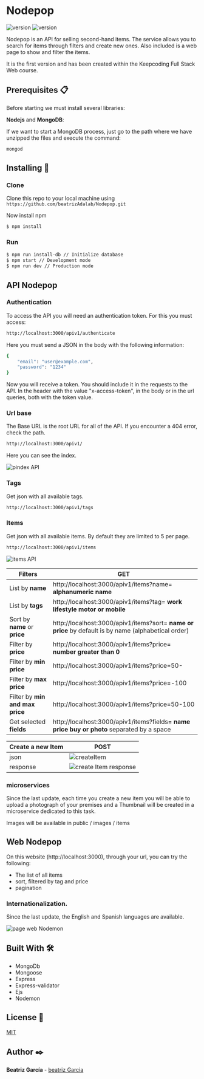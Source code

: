 # Nodepop

<p align="">
    <a> <img src="https://img.shields.io/badge/version-v.1.0-lightgreen"  alt="version"></a>
    <a> <img src="https://img.shields.io/badge/licence-MIT-blue"  alt="version"></a>
</p>

Nodepop is an API for selling second-hand items. The service allows you to search for items through filters and create new ones. 
Also included is a web page to show and filter the items.


It is the first version and has been created within the Keepcoding Full Stack Web course.


## Prerequisites 📋
Before starting we must install several libraries:

__Nodejs__ and __MongoDB__:


If we want to start a MongoDB process, just go to the path where we have unzipped the files and execute the command:

```bash
mongod
```

## Installing 🔧

### Clone

Clone this repo to your local machine using `https://github.com/beatrizAdalab/Nodepop.git`

Now install npm 

```bash
$ npm install
```
### Run


```bash
$ npm run install-db // Initialize database
$ npm start // Development mode
$ npm run dev // Production mode
```

## API Nodepop

### Authentication
To access the API you will need an authentication token. For this you must access:
```bash
http://localhost:3000/apiv1/authenticate
```
Here you must send a JSON in the body with the following information:

```bash
{
    "email": "user@example.com​",
    "password": "1234"
}
```

Now you will receive a token. 
You should include it in the requests to the API. In the header with the value "x-access-token", in the body or in the url queries, both with the token value.


### Url base
The Base URL is the root URL for all of the API. If you encounter a 404 error, check the path.

```bash
http://localhost:3000/apiv1/
```

Here you can see the index.

![pindex API](./public/images/indexApi.png)

### Tags
Get json with all available tags.

```bash
http://localhost:3000/apiv1/tags
```

### Items

Get json with all available items. By default they are limited to 5 per page.

```bash
http://localhost:3000/apiv1/items
```

![items API](./public/images/items.png)

Filters | GET
------------ | -------------
List by __name__ | http://localhost:3000/apiv1/items?name= __alphanumeric name__
List by __tags__ | http://localhost:3000/apiv1/items?tag= __work lifestyle motor or mobile__
Sort by __name__ or __price__ | http://localhost:3000/apiv1/items?sort= __name or price__ by default is by name (alphabetical order)
Filter by __price__ | http://localhost:3000/apiv1/items?price= __number greater than 0__
Filter by __min price__ | http://localhost:3000/apiv1/items?price=50-
Filter by __max price__ | http://localhost:3000/apiv1/items?price=-100
Filter by __min and max price__ | http://localhost:3000/apiv1/items?price=50-100
Get selected __fields__ | http://localhost:3000/apiv1/items?fields= __name price buy or photo__ separated by a space

Create a new Item | POST 
------------ | -------------
json| ![createItem](./public/images/createItem.png)
response| ![create Item response](./public/images/responseCreate.png)

### microservices
Since the last update, each time you create a new item you will be able to upload a photograph of your premises and a Thumbnail will be created in a microservice dedicated to this task.

Images will be available in public / images / items

## Web Nodepop
On this website (http://localhost:3000), through your url, you can try the following:

* The list of all items
* sort, filtered by tag and price
* pagination

### Internationalization.
Since the last update, the English and Spanish languages are available.

![page web Nodemon](./public/images/webNodepop.png)

## Built With 🛠️
<ul>
<li>MongoDb</li>
<li>Mongoose</li>
<li>Express</li>
<li>Express-validator</li>
<li>Ejs</li>
<li>Nodemon</li>
</ul>


## License 📄
[MIT](https://choosealicense.com/licenses/mit/)

## Author ✒️
**Beatriz García** - [beatriz Garcia](https://github.com/beatrizAdalab)
